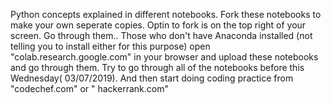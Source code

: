 Python concepts explained in different notebooks. 
Fork these notebooks to make your own seperate copies. Optin to fork is on the top right of your screen.
Go through them.. Those who don't have Anaconda installed (not telling you to install either for this purpose) open "colab.research.google.com" in your browser and upload these notebooks and go through them.
Try to go through all of the notebooks before this Wednesday( 03/07/2019). And then start doing coding practice from "codechef.com" or " hackerrank.com"
